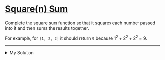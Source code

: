 # [Square(n) Sum](https://www.codewars.com/kata/515e271a311df0350d00000f)

Complete the square sum function so that it squares each number passed into it and then sums the results together.

For example, for `[1, 2, 2]` it should return `9` because $`1^2 + 2^2 + 2^2 = 9`$.

---

<details><summary>My Solution</summary>

```js
function squareSum(numbers) {
  // Calculate the sum of squares using the reduce method
  return numbers.reduce((sum, n) => {
    return (sum += n ** 2)
  }, 0)
}
```

</details>
